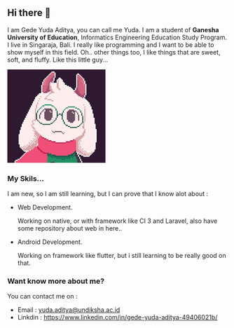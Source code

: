 ## Hi there 👋

I am Gede Yuda Aditya, you can call me Yuda. I am a student of **Ganesha University of Education**, Informatics Engineering Education Study Program. I live in Singaraja, Bali. I really like programming and I want to be able to show myself in this field. Oh.. other things too, I like things that are sweet, soft, and fluffy. Like this little guy...

![ral](assets/ral.jpg)

### My Skils...
I am new, so I am still learning, but I can prove that I know alot about :
- Web Development.
  
  Working on native, or with framework like CI 3 and Laravel, also have some repository about web in here..

- Android Development.
  
  Working on framework like flutter, but i still learning to be really good on that.

### Want know more about me?
You can contact me on :
- Email   : yuda.aditya@undiksha.ac.id
- Linkdin : https://www.linkedin.com/in/gede-yuda-aditya-49406021b/


<!--
**GedeYudaAditya/GedeYudaAditya** is a ✨ _special_ ✨ repository because its `README.md` (this file) appears on your GitHub profile.

Here are some ideas to get you started:

- 🔭 I’m currently working on ...
- 🌱 I’m currently learning ...
- 👯 I’m looking to collaborate on ...
- 🤔 I’m looking for help with ...
- 💬 Ask me about ...
- 📫 How to reach me: ...
- 😄 Pronouns: ...
- ⚡ Fun fact: ...
-->
